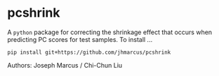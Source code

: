 # pcshrink

A `python` package for correcting the shrinkage effect that occurs when predicting PC scores for test samples. To install ...

```
pip install git+https://github.com/jhmarcus/pcshrink
```

Authors: Joseph Marcus / Chi-Chun Liu

